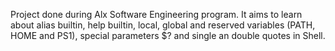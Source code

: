 Project done during Alx Software Engineering program. It aims to learn about alias builtin, help builtin, local, global and reserved variables (PATH, HOME and PS1), special parameters $? and single an double quotes in Shell.
